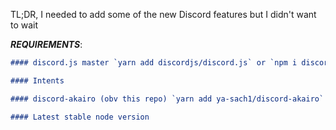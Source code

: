 TL;DR, I needed to add some of the new Discord features but I didn't want to wait

***REQUIREMENTS***:

```md
#### discord.js master `yarn add discordjs/discord.js` or `npm i discordjs/discord.js`

#### Intents

#### discord-akairo (obv this repo) `yarn add ya-sach1/discord-akairo` or `npm i ya-sach1/discord-akairo`

#### Latest stable node version
```